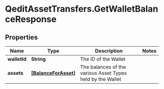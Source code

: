 # QeditAssetTransfers.GetWalletBalanceResponse

## Properties
Name | Type | Description | Notes
------------ | ------------- | ------------- | -------------
**walletId** | **String** | The ID of the Wallet | 
**assets** | [**[BalanceForAsset]**](BalanceForAsset.md) | The balances of the various Asset Types held by the Wallet | 


